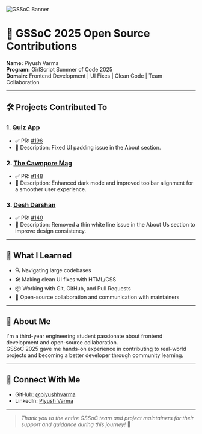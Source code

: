 ![GSSoC Banner](https://github.com/piyushhvarma/GSSoC-2025-Contributions/blob/main/banner.png?raw=true)

# 🚀 GSSoC 2025 Open Source Contributions

**Name:** Piyush Varma  
**Program:** GirlScript Summer of Code 2025  
**Domain:** Frontend Development | UI Fixes | Clean Code | Team Collaboration

---

## 🛠️ Projects Contributed To

### 1. [Quiz App](https://github.com/Jadhav124Akshada/Quiz-App-)
- ✅ PR: [#196](https://github.com/Jadhav124Akshada/Quiz-App-/pull/196)  
- 📝 Description: Fixed UI padding issue in the About section.

### 2. [The Cawnpore Mag](https://github.com/Kritika75/TheCawnporeMag.github.io)
- ✅ PR: [#148](https://github.com/Kritika75/TheCawnporeMag.github.io/pull/148)  
- 📝 Description: Enhanced dark mode and improved toolbar alignment for a smoother user experience.

### 3. [Desh Darshan](https://github.com/sampadatiwari30/DeshDarshan)
- ✅ PR: [#140](https://github.com/sampadatiwari30/DeshDarshan/pull/140)  
- 📝 Description: Removed a thin white line issue in the About Us section to improve design consistency.

---

## 🌱 What I Learned

- 🔍 Navigating large codebases
- 🛠️ Making clean UI fixes with HTML/CSS
- 📦 Working with Git, GitHub, and Pull Requests
- 🤝 Open-source collaboration and communication with maintainers

---

## 💬 About Me

I'm a third-year engineering student passionate about frontend development and open-source collaboration.  
GSSoC 2025 gave me hands-on experience in contributing to real-world projects and becoming a better developer through community learning.

---

## 📡 Connect With Me

- GitHub: [@piyushhvarma](https://github.com/piyushhvarma)
- LinkedIn: [Piyush Varma](https://www.linkedin.com/in/piyushhvarma)

---

> *Thank you to the entire GSSoC team and project maintainers for their support and guidance during this journey!* 💛
